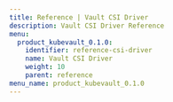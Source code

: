 ```yaml
---
title: Reference | Vault CSI Driver
description: Vault CSI Driver Reference
menu:
  product_kubevault_0.1.0:
    identifier: reference-csi-driver
    name: Vault CSI Driver
    weight: 10
    parent: reference
menu_name: product_kubevault_0.1.0
---
```

